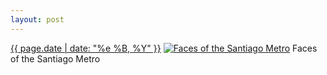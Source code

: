 ```yaml
---
layout: post
---
```


<p>
  <time><a href="/97">{{ page.date | date: "%e %B, %Y" }}</a></time>
  <a href="/97"><img src="{{ site.assets_url }}/97-640.jpg" srcset="{{ site.assets_url }}/97-1280.jpg 1280w, {{ site.assets_url }}/97-960.jpg 960w, {{ site.assets_url }}/97-640.jpg 640w, {{ site.assets_url }}/97-320.jpg 320w" sizes="(min-width: 700px) 50vw, calc(100vw - 2rem)" alt="Faces of the Santiago Metro" /></a>
  <span>Faces of the Santiago Metro</span>
</p>
